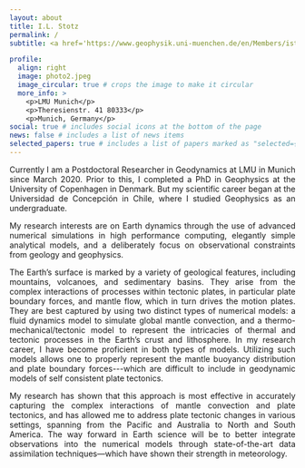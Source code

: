 ```yaml
---
layout: about
title: I.L. Stotz
permalink: /
subtitle: <a href='https://www.geophysik.uni-muenchen.de/en/Members/istotz'>Ludwig-Maximilians-Universität (LMU) München</a>. Department of Earth and Environmental Sciences Geophysics

profile:
  align: right
  image: photo2.jpeg
  image_circular: true # crops the image to make it circular
  more_info: >
    <p>LMU Munich</p>
    <p>Theresienstr. 41 80333</p>
    <p>Munich, Germany</p>
social: true # includes social icons at the bottom of the page
news: false # includes a list of news items
selected_papers: true # includes a list of papers marked as "selected={true}"
---
```


<div style="text-align: justify;">

<p>Currently I am a Postdoctoral Researcher in Geodynamics at LMU in Munich since March 2020. Prior to this, I completed a PhD in Geophysics at the University of Copenhagen in Denmark. But my scientific career began at the
Universidad de Concepción in Chile, where I studied Geophysics as an undergraduate.<p>

<p>My research interests are on Earth dynamics through the use of advanced numerical simulations in high performance computing, elegantly simple analytical models, and a deliberately focus on observational constraints from geology and geophysics.<p>

<p> The Earth’s surface is marked by a variety of geological features, including mountains, volcanoes, and sedimentary basins. They arise from the complex interactions of processes within tectonic plates, in particular plate boundary forces, and mantle flow, which in turn drives the motion plates. They are best captured by using two distinct types of numerical models: a fluid dynamics model to simulate global mantle convection, and a thermo-mechanical/tectonic model to represent the intricacies of thermal and tectonic processes in the Earth’s crust and lithosphere. In my research career, I have become proficient in both types of models. Utilizing such models allows one to properly represent the mantle buoyancy distribution and plate boundary forces---which are difficult to include in geodynamic models of self consistent plate tectonics.<p>

<p>My research has shown that this approach is most effective in accurately capturing the complex interactions of mantle convection and plate tectonics, and has allowed me to address plate tectonic changes in various settings, spanning from the Pacific and Australia to North and South America. The way forward in Earth science will be to better integrate observations into the numerical models through state-of-the-art data assimilation techniques—which have shown their strength in meteorology.<p>
